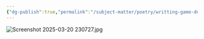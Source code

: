 ```yaml
---
{"dg-publish":true,"permalink":"/subject-matter/poetry/writting-game-design-document-a-poem/"}
---
```



![Screenshot 2025-03-20 230727.jpg](/img/user/DB/Screenshot%202025-03-20%20230727.jpg)